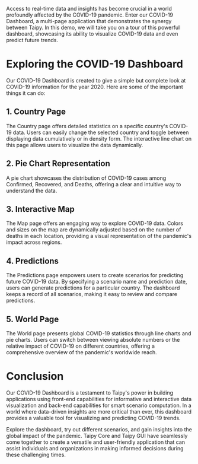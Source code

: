 Access to real-time data and insights has become crucial in a world profoundly affected by the 
COVID-19 pandemic. Enter our COVID-19 Dashboard, a multi-page application that demonstrates the 
synergy between Taipy. In this demo, we will take you on a tour of this powerful dashboard, 
showcasing its ability to visualize COVID-19 data and even predict future trends.


# Exploring the COVID-19 Dashboard
Our COVID-19 Dashboard is created to give a simple but complete look at COVID-19 information for the year 2020. 
Here are some of the important things it can do:

## 1. **Country Page**

The Country page offers detailed statistics on a specific country's COVID-19 data. Users can 
easily change the selected country and toggle between displaying data cumulatively or in density 
form. The interactive line chart on this page allows users to visualize the data dynamically.

## 2. **Pie Chart Representation**

A pie chart showcases the distribution of COVID-19 cases among Confirmed, Recovered, and Deaths, 
offering a clear and intuitive way to understand the data.

## 3. **Interactive Map**

The Map page offers an engaging way to explore COVID-19 data. Colors and sizes on the map are 
dynamically adjusted based on the number of deaths in each location, providing a visual 
representation of the pandemic's impact across regions.

## 4. **Predictions**

The Predictions page empowers users to create scenarios for predicting future COVID-19 data. By 
specifying a scenario name and prediction date, users can generate predictions for a particular 
country. The dashboard keeps a record of all scenarios, making it easy to review and compare 
predictions.

## 5. **World Page**

The World page presents global COVID-19 statistics through line charts and pie charts. Users can 
switch between viewing absolute numbers or the relative impact of COVID-19 on different 
countries, offering a comprehensive overview of the pandemic's worldwide reach.

# Conclusion

Our COVID-19 Dashboard is a testament to Taipy's power in building applications using front-end
capabilities for informative and interactive data visualization and back-end capabilities for
smart scenario computation. In a world where data-driven insights are more critical than ever,
this dashboard provides a valuable tool for visualizing and predicting COVID-19 trends.

Explore the dashboard, try out different scenarios, and gain insights into the global impact of 
the pandemic. Taipy Core and Taipy GUI have seamlessly come together to create a versatile and 
user-friendly application that can assist individuals and organizations in making informed 
decisions during these challenging times.

